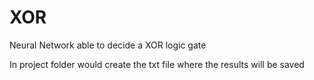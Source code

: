 # XOR
Neural Network able to decide a XOR logic gate

In project folder would create the txt file where the results will be saved
